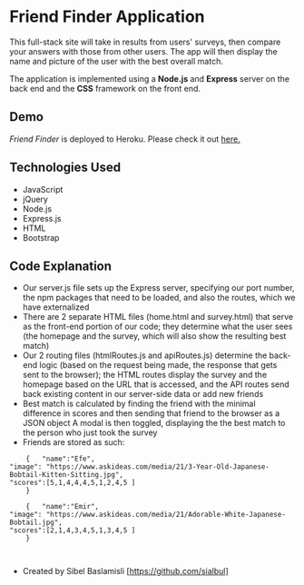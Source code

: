 # Friend Finder Application

This full-stack site will take in results from users' surveys, then compare your answers with those from other users.
The app will then display the name and picture of the user with the best overall match.

The application is implemented using a **Node.js** and **Express** server on the back end and the **CSS** framework on the front end.

## Demo
*Friend Finder* is deployed to Heroku. Please check it out [here.](https://boiling-lake-37451.herokuapp.com/)

## Technologies Used

* JavaScript
* jQuery
* Node.js
* Express.js
* HTML
* Bootstrap

## Code Explanation

* Our server.js file sets up the Express server, specifying our port number, the npm packages that need to be loaded, and also the routes, which we have externalized
* There are 2 separate HTML files (home.html and survey.html) that serve as the front-end portion of our code; they determine what the user sees (the homepage and the survey, which will also show the resulting best match)
* Our 2 routing files (htmlRoutes.js and apiRoutes.js) determine the back-end logic (based on the request being made, the response that gets sent to the browser); the HTML routes display the survey and the homepage based on the URL that is accessed, and the API routes send back existing content in our server-side data or add new friends
* Best match is calculated by finding the friend with the minimal difference in scores and then sending that friend to the browser as a JSON object
A modal is then toggled, displaying the the best match to the person who just took the survey
* Friends are stored as such:
```
    {   "name":"Efe",
"image": "https://www.askideas.com/media/21/3-Year-Old-Japanese-Bobtail-Kitten-Sitting.jpg",
"scores":[5,1,4,4,4,5,1,2,4,5 ]
    }

    {   "name":"Emir",
"image": "https://www.askideas.com/media/21/Adorable-White-Japanese-Bobtail.jpg",
"scores":[2,1,4,3,4,5,1,3,4,5 ]
    }

 
```

* Created by Sibel Baslamisli [https://github.com/sialbul]